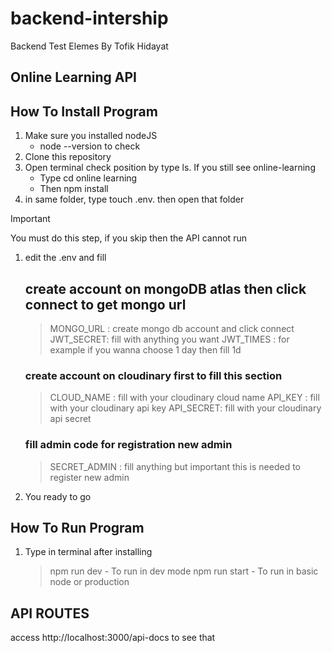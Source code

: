 # backend-intership

Backend Test Elemes By Tofik Hidayat

## Online Learning API

## How To Install Program

1. Make sure you installed nodeJS
   - node --version to check
2. Clone this repository
3. Open terminal check position by type ls. If you still see online-learning
   - Type cd online learning
   - Then npm install
4. in same folder, type touch .env. then open that folder

> [!IMPORTANT]
> You must do this step, if you skip then the API cannot run

1. edit the .env and fill

   ## create account on mongoDB atlas then click connect to get mongo url

   > MONGO_URL : create mongo db account and click connect
   > JWT_SECRET: fill with anything you want
   > JWT_TIMES : for example if you wanna choose 1 day then fill 1d

   ### create account on cloudinary first to fill this section

   > CLOUD_NAME : fill with your cloudinary cloud name
   > API_KEY : fill with your cloudinary api key
   > API_SECRET: fill with your cloudinary api secret

   ### fill admin code for registration new admin

   > SECRET_ADMIN : fill anything but important this is needed to register new admin

2. You ready to go

## How To Run Program

1. Type in terminal after installing
   > npm run dev - To run in dev mode
   > npm run start - To run in basic node or production

## API ROUTES

access http://localhost:3000/api-docs to see that
